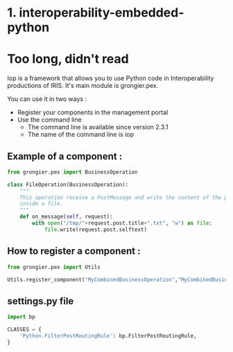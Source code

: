 # 1. interoperability-embedded-python

# Too long, didn't read

Iop is a framework that allows you to use Python code in Interoperability productions of IRIS.
It's main module is grongier.pex.

You can use it in two ways :
* Register your components in the management portal
* Use the command line
  * The command line is available since version 2.3.1
  * The name of the command line is iop

## Example of a component :
```python
from grongier.pex import BusinessOperation

class FileOperation(BusinessOperation):
    """
    This operation receive a PostMessage and write the content of the post
    inside a file.
    """
    def on_message(self, request):
        with open("/tmp/"+request.post.title+".txt", "w") as file:
            file.write(request.post.selftext)
```

## How to register a component :
```python
from grongier.pex import Utils

Utils.register_component("MyCombinedBusinessOperation","MyCombinedBusinessOperation","/irisdev/app/src/python/demo/",1,"PEX.MyCombinedBusinessOperation")
```

## settings.py file
```python
import bp

CLASSES = {
    'Python.FilterPostRoutingRule': bp.FilterPostRoutingRule,
}
```

